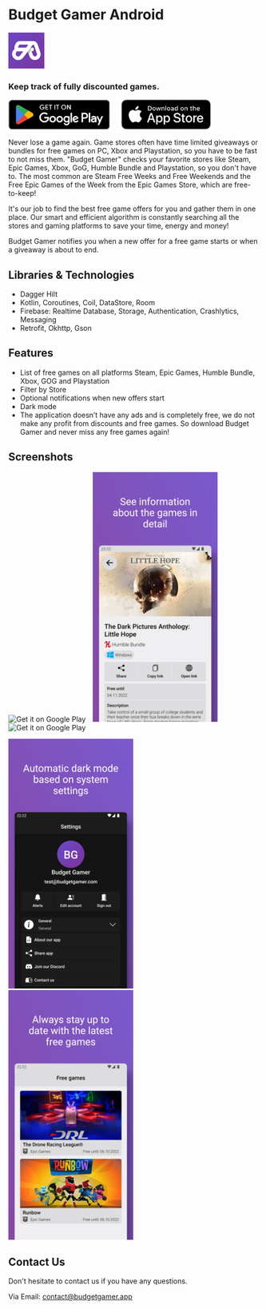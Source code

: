 # Budget Gamer Android
<img src="https://github.com/2Morrow-IT-Solutions/budget-gamer-android/blob/release/app/src/release/ic_launcher-playstore.png?raw=true" height="72">

### Keep track of fully discounted games.

[<img src="./assets/google.png" alt="Get it on Google Play" height="60" style="margin-right: 20px;">](https://play.google.com/store/apps/details?id=com.tomorrowit.budgetgamer)
[<img src="./assets/apple.svg" alt="Get it on the App Store" height="60">](https://apps.apple.com/us/app/budget-gamer/id6443675890)

Never lose a game again. Game stores often have time limited giveaways or bundles for free games on PC, Xbox and Playstation, so you have to be fast to not miss them. "Budget Gamer" checks your favorite stores like Steam, Epic Games, Xbox, GoG, Humble Bundle and Playstation, so you don't have to. The most common are Steam Free Weeks and Free Weekends and the Free Epic Games of the Week from the Epic Games Store, which are free-to-keep!

It's our job to find the best free game offers for you and gather them in one place. Our smart and efficient algorithm is constantly searching all the stores and gaming platforms to save your time, energy and money!

Budget Gamer notifies you when a new offer for a free game starts or when a giveaway is about to end.

## Libraries & Technologies

- Dagger Hilt
- Kotlin, Coroutines, Coil, DataStore, Room
- Firebase: Realtime Database, Storage, Authentication, Crashlytics, Messaging
- Retrofit, Okhttp, Gson

## Features

- List of free games on all platforms Steam, Epic Games, Humble Bundle, Xbox, GOG and Playstation
- Filter by Store
- Optional notifications when new offers start
- Dark mode
- The application doesn’t have any ads and is completely free, we do not make any profit from discounts and free games. So download Budget Gamer and never miss any free games again!

## Screenshots

<p float="left">
<img src="./assets/screenshots/screenshot_1.png" alt="Get it on Google Play" width="250" style="margin-right: 10px;">
<img src="./assets/screenshots/screenshot_2.png" alt="Get it on Google Play" width="250" style="margin-right: 10px;">
<img src="./assets/screenshots/screenshot_3.png" alt="Get it on Google Play" width="250" style="margin-right: 10px;">
</p>
<p float="left">
<img src="./assets/screenshots/screenshot_4.png" alt="Get it on Google Play" width="250" style="margin-right: 10px;">
<img src="./assets/screenshots/screenshot_5.png" alt="Get it on Google Play" width="250" style="margin-right: 10px;">
</p>

## Contact Us

Don't hesitate to contact us if you have any questions.

Via Email: [contact@budgetgamer.app](mailto://contact@budgetgamer.app)